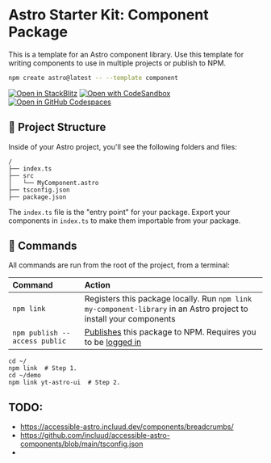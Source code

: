 # Astro Starter Kit: Component Package

This is a template for an Astro component library. Use this template for writing components to use in multiple projects or publish to NPM.

```sh
npm create astro@latest -- --template component
```

[![Open in StackBlitz](https://developer.stackblitz.com/img/open_in_stackblitz.svg)](https://stackblitz.com/github/withastro/astro/tree/latest/examples/non-html-pages)
[![Open with CodeSandbox](https://assets.codesandbox.io/github/button-edit-lime.svg)](https://codesandbox.io/p/sandbox/github/withastro/astro/tree/latest/examples/non-html-pages)
[![Open in GitHub Codespaces](https://github.com/codespaces/badge.svg)](https://codespaces.new/withastro/astro?devcontainer_path=.devcontainer/component/devcontainer.json)

## 🚀 Project Structure

Inside of your Astro project, you'll see the following folders and files:

```text
/
├── index.ts
├── src
│   └── MyComponent.astro
├── tsconfig.json
├── package.json
```

The `index.ts` file is the "entry point" for your package. Export your components in `index.ts` to make them importable from your package.

## 🧞 Commands

All commands are run from the root of the project, from a terminal:

| Command    | Action                                                                                                                                                                                                                           |
|:-----------| :------------------------------------------------------------------------------------------------------------------------------------------------------------------------------------------------------------------------------- |
| `npm link` | Registers this package locally. Run `npm link my-component-library` in an Astro project to install your components                                                                                                               |
| `npm publish --access public`         | [Publishes](https://docs.npmjs.com/creating-and-publishing-unscoped-public-packages#publishing-unscoped-public-packages) this package to NPM. Requires you to be [logged in](https://docs.npmjs.com/cli/v8/commands/npm-adduser) |

```shell
cd ~/
npm link  # Step 1.
cd ~/demo
npm link yt-astro-ui  # Step 2.
```


## TODO:

- https://accessible-astro.incluud.dev/components/breadcrumbs/
- https://github.com/incluud/accessible-astro-components/blob/main/tsconfig.json
- 
